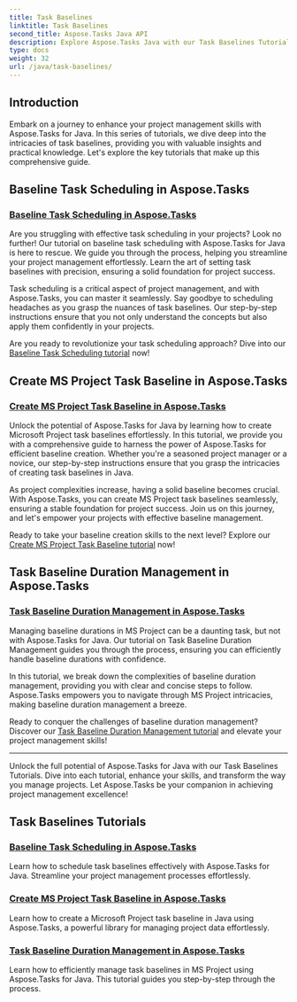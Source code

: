 ```yaml
---
title: Task Baselines
linktitle: Task Baselines
second_title: Aspose.Tasks Java API
description: Explore Aspose.Tasks Java with our Task Baselines Tutorials. Streamline task scheduling, create MS Project task baselines, and master baseline duration management.
type: docs
weight: 32
url: /java/task-baselines/
---
```

## Introduction
Embark on a journey to enhance your project management skills with Aspose.Tasks for Java. In this series of tutorials, we dive deep into the intricacies of task baselines, providing you with valuable insights and practical knowledge. Let's explore the key tutorials that make up this comprehensive guide.

## Baseline Task Scheduling in Aspose.Tasks

### [Baseline Task Scheduling in Aspose.Tasks](./baseline-task-scheduling/)

Are you struggling with effective task scheduling in your projects? Look no further! Our tutorial on baseline task scheduling with Aspose.Tasks for Java is here to rescue. We guide you through the process, helping you streamline your project management effortlessly. Learn the art of setting task baselines with precision, ensuring a solid foundation for project success.

Task scheduling is a critical aspect of project management, and with Aspose.Tasks, you can master it seamlessly. Say goodbye to scheduling headaches as you grasp the nuances of task baselines. Our step-by-step instructions ensure that you not only understand the concepts but also apply them confidently in your projects.

Are you ready to revolutionize your task scheduling approach? Dive into our [Baseline Task Scheduling tutorial](./baseline-task-scheduling/) now!

## Create MS Project Task Baseline in Aspose.Tasks

### [Create MS Project Task Baseline in Aspose.Tasks](./create-task-baseline/)

Unlock the potential of Aspose.Tasks for Java by learning how to create Microsoft Project task baselines effortlessly. In this tutorial, we provide you with a comprehensive guide to harness the power of Aspose.Tasks for efficient baseline creation. Whether you're a seasoned project manager or a novice, our step-by-step instructions ensure that you grasp the intricacies of creating task baselines in Java.

As project complexities increase, having a solid baseline becomes crucial. With Aspose.Tasks, you can create MS Project task baselines seamlessly, ensuring a stable foundation for project success. Join us on this journey, and let's empower your projects with effective baseline management.

Ready to take your baseline creation skills to the next level? Explore our [Create MS Project Task Baseline tutorial](./create-task-baseline/) now!

## Task Baseline Duration Management in Aspose.Tasks

### [Task Baseline Duration Management in Aspose.Tasks](./task-baseline-duration/)

Managing baseline durations in MS Project can be a daunting task, but not with Aspose.Tasks for Java. Our tutorial on Task Baseline Duration Management guides you through the process, ensuring you can efficiently handle baseline durations with confidence.

In this tutorial, we break down the complexities of baseline duration management, providing you with clear and concise steps to follow. Aspose.Tasks empowers you to navigate through MS Project intricacies, making baseline duration management a breeze.

Ready to conquer the challenges of baseline duration management? Discover our [Task Baseline Duration Management tutorial](./task-baseline-duration/) and elevate your project management skills!

---

Unlock the full potential of Aspose.Tasks for Java with our Task Baselines Tutorials. Dive into each tutorial, enhance your skills, and transform the way you manage projects. Let Aspose.Tasks be your companion in achieving project management excellence!

## Task Baselines Tutorials
### [Baseline Task Scheduling in Aspose.Tasks](./baseline-task-scheduling/)
Learn how to schedule task baselines effectively with Aspose.Tasks for Java. Streamline your project management processes effortlessly.
### [Create MS Project Task Baseline in Aspose.Tasks](./create-task-baseline/)
Learn how to create a Microsoft Project task baseline in Java using Aspose.Tasks, a powerful library for managing project data effortlessly.
### [Task Baseline Duration Management in Aspose.Tasks](./task-baseline-duration/)
Learn how to efficiently manage task baselines in MS Project using Aspose.Tasks for Java. This tutorial guides you step-by-step through the process.
